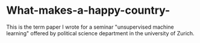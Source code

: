 # What-makes-a-happy-country-
This is the term paper I wrote for a seminar "unsupervised machine learning" offered by political science department in the university of Zurich.
